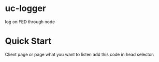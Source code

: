 uc-logger
========

log on FED through node

Quick Start
========

Client page or page what you want to listen add this code in head selector:

  <script src="socket.io/socket.io.js"></script>
  <script src="uc-logger/log.js"></script>
